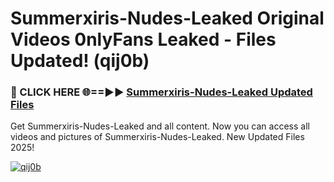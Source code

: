# Summerxiris-Nudes-Leaked Original Videos 0nlyFans Leaked - Files Updated! (qij0b)

<h3>🔴 CLICK HERE 🌐==►► <a href="https://tinyurl.com/4mcuefdz" rel="nofollow">Summerxiris-Nudes-Leaked Updated Files</a></h3>

Get Summerxiris-Nudes-Leaked and all content. Now you can access all videos and pictures of Summerxiris-Nudes-Leaked. New Updated Files 2025!

[![qij0b](https://i.imgur.com/StAQSOY.gif)](https://tinyurl.com/4mcuefdz)
